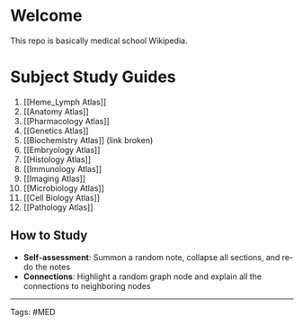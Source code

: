 # Welcome
This repo is basically medical school Wikipedia.
# Subject Study Guides
1. [[Heme_Lymph Atlas]]
2. [[Anatomy Atlas]]
3. [[Pharmacology Atlas]]
4. [[Genetics Atlas]]
5. [[Biochemistry Atlas]] (link broken)
6. [[Embryology Atlas]]
7. [[Histology Atlas]]
8. [[Immunology Atlas]]
9. [[Imaging Atlas]]
10. [[Microbiology Atlas]]
11. [[Cell Biology Atlas]]
12. [[Pathology Atlas]]
## How to Study
- **Self-assessment**: Summon a random note, collapse all sections, and re-do the notes
- **Connections**: Highlight a random graph node and explain all the connections to neighboring nodes

---
Tags: #MED